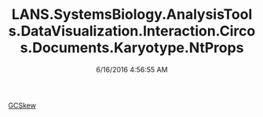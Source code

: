 ﻿---
title: LANS.SystemsBiology.AnalysisTools.DataVisualization.Interaction.Circos.Documents.Karyotype.NtProps
date: 6/16/2016 4:56:55 AM
---

[GCSkew](T-LANS.SystemsBiology.AnalysisTools.DataVisualization.Interaction.Circos.Documents.Karyotype.NtProps.GCSkew.html)
